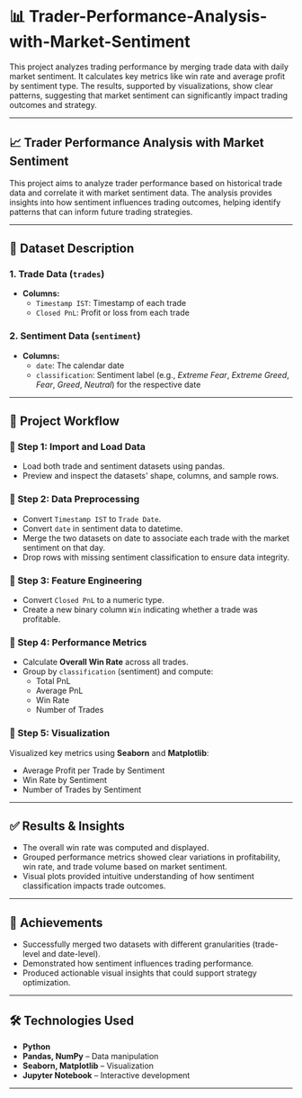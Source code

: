 # 📊 Trader-Performance-Analysis-with-Market-Sentiment

This project analyzes trading performance by merging trade data with daily market sentiment. It calculates key metrics like win rate and average profit by sentiment type. The results, supported by visualizations, show clear patterns, suggesting that market sentiment can significantly impact trading outcomes and strategy.

---

## 📈 Trader Performance Analysis with Market Sentiment

This project aims to analyze trader performance based on historical trade data and correlate it with market sentiment data. The analysis provides insights into how sentiment influences trading outcomes, helping identify patterns that can inform future trading strategies.

---

## 📂 Dataset Description

### 1. Trade Data (`trades`)
- **Columns:**
  - `Timestamp IST`: Timestamp of each trade  
  - `Closed PnL`: Profit or loss from each trade

### 2. Sentiment Data (`sentiment`)
- **Columns:**
  - `date`: The calendar date  
  - `classification`: Sentiment label (e.g., *Extreme Fear*, *Extreme Greed*, *Fear*, *Greed*, *Neutral*) for the respective date

---

## 🧠 Project Workflow

### 🔹 Step 1: Import and Load Data
- Load both trade and sentiment datasets using pandas.  
- Preview and inspect the datasets' shape, columns, and sample rows.

### 🔹 Step 2: Data Preprocessing
- Convert `Timestamp IST` to `Trade Date`.  
- Convert `date` in sentiment data to datetime.  
- Merge the two datasets on date to associate each trade with the market sentiment on that day.  
- Drop rows with missing sentiment classification to ensure data integrity.

### 🔹 Step 3: Feature Engineering
- Convert `Closed PnL` to a numeric type.  
- Create a new binary column `Win` indicating whether a trade was profitable.

### 🔹 Step 4: Performance Metrics
- Calculate **Overall Win Rate** across all trades.  
- Group by `classification` (sentiment) and compute:
  - Total PnL  
  - Average PnL  
  - Win Rate  
  - Number of Trades

### 🔹 Step 5: Visualization
Visualized key metrics using **Seaborn** and **Matplotlib**:
- Average Profit per Trade by Sentiment  
- Win Rate by Sentiment  
- Number of Trades by Sentiment

---

## ✅ Results & Insights

- The overall win rate was computed and displayed.  
- Grouped performance metrics showed clear variations in profitability, win rate, and trade volume based on market sentiment.  
- Visual plots provided intuitive understanding of how sentiment classification impacts trade outcomes.

---

## 🚀 Achievements

- Successfully merged two datasets with different granularities (trade-level and date-level).  
- Demonstrated how sentiment influences trading performance.  
- Produced actionable visual insights that could support strategy optimization.

---

## 🛠 Technologies Used

- **Python**  
- **Pandas, NumPy** – Data manipulation  
- **Seaborn, Matplotlib** – Visualization  
- **Jupyter Notebook** – Interactive development

---
